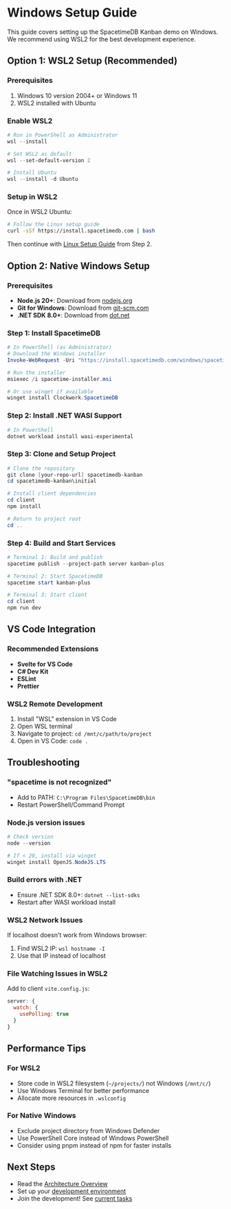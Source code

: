 # Windows Setup Guide

This guide covers setting up the SpacetimeDB Kanban demo on Windows. We recommend using WSL2 for the best development experience.

## Option 1: WSL2 Setup (Recommended)

### Prerequisites
1. Windows 10 version 2004+ or Windows 11
2. WSL2 installed with Ubuntu

### Enable WSL2
```powershell
# Run in PowerShell as Administrator
wsl --install

# Set WSL2 as default
wsl --set-default-version 2

# Install Ubuntu
wsl --install -d Ubuntu
```

### Setup in WSL2
Once in WSL2 Ubuntu:
```bash
# Follow the Linux setup guide
curl -sSf https://install.spacetimedb.com | bash
```

Then continue with [Linux Setup Guide](setup-linux.md) from Step 2.

## Option 2: Native Windows Setup

### Prerequisites
- **Node.js 20+**: Download from [nodejs.org](https://nodejs.org/)
- **Git for Windows**: Download from [git-scm.com](https://git-scm.com/download/win)
- **.NET SDK 8.0+**: Download from [dot.net](https://dotnet.microsoft.com/download)

### Step 1: Install SpacetimeDB

```powershell
# In PowerShell (as Administrator)
# Download the Windows installer
Invoke-WebRequest -Uri "https://install.spacetimedb.com/windows/spacetime-installer.msi" -OutFile "spacetime-installer.msi"

# Run the installer
msiexec /i spacetime-installer.msi

# Or use winget if available
winget install Clockwork.SpacetimeDB
```

### Step 2: Install .NET WASI Support

```powershell
# In PowerShell
dotnet workload install wasi-experimental
```

### Step 3: Clone and Setup Project

```powershell
# Clone the repository
git clone [your-repo-url] spacetimedb-kanban
cd spacetimedb-kanban\initial

# Install client dependencies
cd client
npm install

# Return to project root
cd ..
```

### Step 4: Build and Start Services

```powershell
# Terminal 1: Build and publish
spacetime publish --project-path server kanban-plus

# Terminal 2: Start SpacetimeDB
spacetime start kanban-plus

# Terminal 3: Start client
cd client
npm run dev
```

## VS Code Integration

### Recommended Extensions
- **Svelte for VS Code**
- **C# Dev Kit**
- **ESLint**
- **Prettier**

### WSL2 Remote Development
1. Install "WSL" extension in VS Code
2. Open WSL terminal
3. Navigate to project: `cd /mnt/c/path/to/project`
4. Open in VS Code: `code .`

## Troubleshooting

### "spacetime is not recognized"
- Add to PATH: `C:\Program Files\SpacetimeDB\bin`
- Restart PowerShell/Command Prompt

### Node.js version issues
```powershell
# Check version
node --version

# If < 20, install via winget
winget install OpenJS.NodeJS.LTS
```

### Build errors with .NET
- Ensure .NET SDK 8.0+: `dotnet --list-sdks`
- Restart after WASI workload install

### WSL2 Network Issues
If localhost doesn't work from Windows browser:
1. Find WSL2 IP: `wsl hostname -I`
2. Use that IP instead of localhost

### File Watching Issues in WSL2
Add to client `vite.config.js`:
```javascript
server: {
  watch: {
    usePolling: true
  }
}
```

## Performance Tips

### For WSL2
- Store code in WSL2 filesystem (`~/projects/`) not Windows (`/mnt/c/`)
- Use Windows Terminal for better performance
- Allocate more resources in `.wslconfig`

### For Native Windows
- Exclude project directory from Windows Defender
- Use PowerShell Core instead of Windows PowerShell
- Consider using pnpm instead of npm for faster installs

## Next Steps

- Read the [Architecture Overview](architecture.md)
- Set up your [development environment](development.md)
- Join the development! See [current tasks](../TODO/TRACKING/style-overhaul.md)